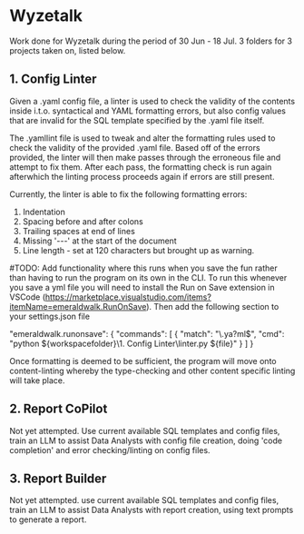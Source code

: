 # Wyzetalk

Work done for Wyzetalk during the period of 30 Jun - 18 Jul. 3 folders for 3 projects taken on, listed below.

## 1. Config Linter

Given a .yaml config file, a linter is used to check the validity of the contents inside i.t.o. syntactical and YAML formatting errors, but also config values that are invalid for the SQL template specified by the .yaml file itself.

The .yamllint file is used to tweak and alter the formatting rules used to check the validity of the provided .yaml file. Based off of the errors provided, the linter will then make passes through the erroneous file and attempt to fix them. After each pass, the formatting check is run again afterwhich the linting process proceeds again if errors are still present.

Currently, the linter is able to fix the following formatting errors:

1. Indentation
2. Spacing before and after colons
3. Trailing spaces at end of lines
4. Missing '---' at the start of the document
5. Line length - set at 120 characters but brought up as warning.

#TODO: Add functionality where this runs when you save the fun rather than having to run the program on its own in the CLI.
To run this whenever you save a yml file you will need to install the Run on Save extension in VSCode (https://marketplace.visualstudio.com/items?itemName=emeraldwalk.RunOnSave). Then add the following section to your settings.json file

"emeraldwalk.runonsave": {
"commands": [
{
"match": "\\.ya?ml$",
"cmd": "python ${workspacefolder}\\1. Config Linter\\linter.py ${file}"
}
]
}

Once formatting is deemed to be sufficient, the program will move onto content-linting whereby the type-checking and other content specific linting will take place.

## 2. Report CoPilot

Not yet attempted.
Use current available SQL templates and config files, train an LLM to assist Data Analysts with config file creation, doing 'code completion' and error checking/linting on config files.

## 3. Report Builder

Not yet attempted.
use current available SQL templates and config files, train an LLM to assist Data Analysts with report creation, using text prompts to generate a report.
